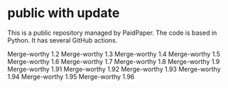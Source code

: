 # public with update

This is a public repository managed by PaidPaper. The code is based in Python. It has several GitHub actions.

Merge-worthy 1.2
Merge-worthy 1.3
Merge-worthy 1.4
Merge-worthy 1.5
Merge-worthy 1.6
Merge-worthy 1.7
Merge-worthy 1.8
Merge-worthy 1.9
Merge-worthy 1.91
Merge-worthy 1.92
Merge-worthy 1.93
Merge-worthy 1.94
Merge-worthy 1.95
Merge-worthy 1.96
